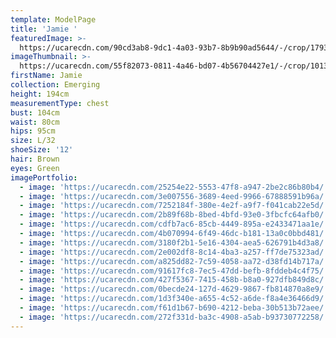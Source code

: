 ```yaml
---
template: ModelPage
title: 'Jamie '
featuredImage: >-
  https://ucarecdn.com/90cd3ab8-9dc1-4a03-93b7-8b9b90ad5644/-/crop/1793x952/0,0/-/preview/
imageThumbnail: >-
  https://ucarecdn.com/55f82073-0811-4a46-bd07-4b56704427e1/-/crop/1013x1494/310,49/-/preview/
firstName: Jamie
collection: Emerging
height: 194cm
measurementType: chest
bust: 104cm
waist: 80cm
hips: 95cm
size: L/32
shoeSize: '12'
hair: Brown
eyes: Green
imagePortfolio:
  - image: 'https://ucarecdn.com/25254e22-5553-47f8-a947-2be2c86b80b4/'
  - image: 'https://ucarecdn.com/3e007556-3689-4eed-9966-67888591b96a/'
  - image: 'https://ucarecdn.com/7252184f-380e-4e2f-a9f7-f041cab22e5d/'
  - image: 'https://ucarecdn.com/2b89f68b-8bed-4bfd-93e0-3fbcfc64afb0/'
  - image: 'https://ucarecdn.com/cdfb7ac6-85cb-4449-895a-e2433471aa1e/'
  - image: 'https://ucarecdn.com/4b070994-6f49-46dc-b181-13a0c0bbd481/'
  - image: 'https://ucarecdn.com/3180f2b1-5e16-4304-aea5-626791b4d3a8/'
  - image: 'https://ucarecdn.com/2e002df8-8c14-4ba3-a257-ff7de75323ad/'
  - image: 'https://ucarecdn.com/a825dd82-7c59-4058-aa72-d38fd14b717a/'
  - image: 'https://ucarecdn.com/91617fc8-7ec5-47dd-befb-8fddeb4c4f75/'
  - image: 'https://ucarecdn.com/427f5367-7415-458b-b8a0-927dfb849d8c/'
  - image: 'https://ucarecdn.com/0becde24-127d-4629-9867-fb814870a8e9/'
  - image: 'https://ucarecdn.com/1d3f340e-a655-4c52-a6de-f8a4e36466d9/'
  - image: 'https://ucarecdn.com/f61d1b67-b690-4212-beba-30b513b72aee/'
  - image: 'https://ucarecdn.com/272f331d-ba3c-4908-a5ab-b93730772258/'
---
```


